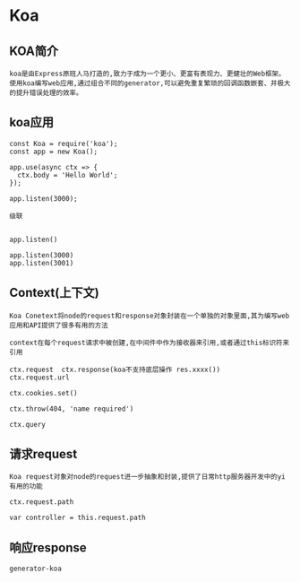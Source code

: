 # Koa

## KOA简介

    koa是由Express原班人马打造的,致力于成为一个更小、更富有表现力、更健壮的Web框架。使用koa编写web应用,通过组合不同的generator,可以避免重复繁琐的回调函数嵌套、并极大的提升错误处理的效率。

## koa应用

    const Koa = require('koa');
    const app = new Koa();

    app.use(async ctx => {
      ctx.body = 'Hello World';
    });

    app.listen(3000);

    级联


    app.listen()

    app.listen(3000)
    app.listen(3001)

## Context(上下文)

    Koa Conetext将node的request和response对象封装在一个单独的对象里面,其为编写web应用和API提供了很多有用的方法

    context在每个request请求中被创建,在中间件中作为接收器来引用,或者通过this标识符来引用

    ctx.request  ctx.response(koa不支持底层操作 res.xxxx())
    ctx.request.url

    ctx.cookies.set()

    ctx.throw(404, 'name required')

    ctx.query

## 请求request

    Koa request对象对node的request进一步抽象和封装,提供了日常http服务器开发中的yi有用的功能

    ctx.request.path

    var controller = this.request.path

## 响应response


    generator-koa